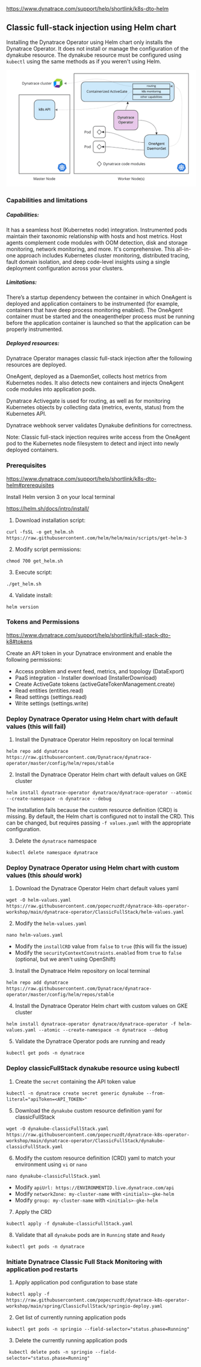 https://www.dynatrace.com/support/help/shortlink/k8s-dto-helm

## Classic full-stack injection using Helm chart

Installing the Dynatrace Operator using Helm chart only installs the Dynatrace Operator.  It does not install or manage the configuration of the dynakube resource.  The dynakube resource must be configured using `kubectl` using the same methods as if you weren't using Helm.

![classicFullStack](/guides/img/classicFullStack/classicFullStack_diagram.png)

### Capabilities and limitations

##### Capabilities:

It has a seamless host (Kubernetes node) integration. Instrumented pods maintain their taxonomic relationship with hosts and host metrics. Host agents complement code modules with OOM detection, disk and storage monitoring, network monitoring, and more.
It's comprehensive. This all-in-one approach includes Kubernetes cluster monitoring, distributed tracing, fault domain isolation, and deep code-level insights using a single deployment configuration across your clusters.

##### Limitations:

There’s a startup dependency between the container in which OneAgent is deployed and application containers to be instrumented (for example, containers that have deep process monitoring enabled). The OneAgent container must be started and the oneagenthelper process must be running before the application container is launched so that the application can be properly instrumented.

##### Deployed resources:

Dynatrace Operator manages classic full-stack injection after the following resources are deployed.

OneAgent, deployed as a DaemonSet, collects host metrics from Kubernetes nodes. It also detects new containers and injects OneAgent code modules into application pods.

Dynatrace Activegate is used for routing, as well as for monitoring Kubernetes objects by collecting data (metrics, events, status) from the Kubernetes API.

Dynatrace webhook server validates Dynakube definitions for correctness.

Note: Classic full-stack injection requires write access from the OneAgent pod to the Kubernetes node filesystem to detect and inject into newly deployed containers.

### Prerequisites
https://www.dynatrace.com/support/help/shortlink/k8s-dto-helm#prerequisites

Install Helm version 3 on your local terminal

https://helm.sh/docs/intro/install/

1. Download installation script:
```
curl -fsSL -o get_helm.sh https://raw.githubusercontent.com/helm/helm/main/scripts/get-helm-3
```

2. Modify script permissions:
```
chmod 700 get_helm.sh
```

3. Execute script:
```
./get_helm.sh
```

4. Validate install:
```
helm version
```

### Tokens and Permissions
https://www.dynatrace.com/support/help/shortlink/full-stack-dto-k8#tokens

Create an API token in your Dynatrace environment and enable the following permissions:
* Access problem and event feed, metrics, and topology (DataExport)
* PaaS integration - Installer download (InstallerDownload)
* Create ActiveGate tokens (activeGateTokenManagement.create)
* Read entities (entities.read)
* Read settings (settings.read)
* Write settings (settings.write)

### Deploy Dynatrace Operator using Helm chart with default values (this will fail)

1. Install the Dynatrace Operator Helm repository on local terminal
```
helm repo add dynatrace https://raw.githubusercontent.com/Dynatrace/dynatrace-operator/master/config/helm/repos/stable
```
2. Install the Dynatrace Operator Helm chart with default values on GKE cluster
```
helm install dynatrace-operator dynatrace/dynatrace-operator --atomic --create-namespace -n dynatrace --debug
```

The installation fails because the custom resource definition (CRD) is missing.  By default, the Helm chart is configured not to install the CRD.  This can be changed, but requires passing `-f values.yaml` with the appropriate configuration.

3. Delete the `dynatrace` namespace
```
kubectl delete namespace dynatrace
```

### Deploy Dynatrace Operator using Helm chart with custom values (this *should* work)

1. Download the Dynatrace Operator Helm chart default values yaml
```
wget -O helm-values.yaml https://raw.githubusercontent.com/popecruzdt/dynatrace-k8s-operator-workshop/main/dynatrace-operator/ClassicFullStack/helm-values.yaml
```
2. Modify the `helm-values.yaml`
```
nano helm-values.yaml
```
  * Modify the `installCRD` value from `false` to `true` (this will fix the issue)
  * Modify the `securityContextConstraints.enabled` from `true` to `false` (optional, but we aren't using OpenShift)
3. Install the Dynatrace Helm repository on local terminal
```
helm repo add dynatrace https://raw.githubusercontent.com/Dynatrace/dynatrace-operator/master/config/helm/repos/stable
```
4. Install the Dynatrace Operator Helm chart with custom values on GKE cluster
```
helm install dynatrace-operator dynatrace/dynatrace-operator -f helm-values.yaml --atomic --create-namespace -n dynatrace --debug
```
5. Validate the Dynatrace Operator pods are running and ready
```
kubectl get pods -n dynatrace
```

### Deploy classicFullStack dynakube resource using kubectl

1. Create the `secret` containing the API token value
```
kubectl -n dynatrace create secret generic dynakube --from-literal="apiToken=<API_TOKEN>"
```
5. Download the `dynakube` custom resource definition yaml for classicFullStack
```
wget -O dynakube-classicFullStack.yaml https://raw.githubusercontent.com/popecruzdt/dynatrace-k8s-operator-workshop/main/dynatrace-operator/ClassicFullStack/dynakube-classicFullStack.yaml
```
6. Modify the custom resource definition (CRD) yaml to match your environment using `vi` or `nano`
```
nano dynakube-classicFullStack.yaml
```
* Modify `apiUrl: https://ENVIRONMENTID.live.dynatrace.com/api`
* Modify `networkZone: my-cluster-name` with `<initials>-gke-helm`
* Modify `group: my-cluster-name` with `<initials>-gke-helm`
7. Apply the CRD
```
kubectl apply -f dynakube-classicFullStack.yaml
```
8. Validate that all `dynakube` pods are in `Running` state and `Ready`
```
kubectl get pods -n dynatrace
```

### Initiate Dynatrace Classic Full Stack Monitoring with application pod restarts
1. Apply application pod configuration to base state
```
kubectl apply -f https://raw.githubusercontent.com/popecruzdt/dynatrace-k8s-operator-workshop/main/spring/ClassicFullStack/springio-deploy.yaml
```
2. Get list of currently running application pods
```
kubectl get pods -n springio --field-selector="status.phase=Running"
```
3. Delete the currently running application pods
```
 kubectl delete pods -n springio --field-selector="status.phase=Running"
```
